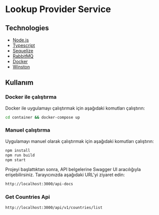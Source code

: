 # Lookup Provider Service

## Technologies
* [Node.js](https://nodejs.org/en/)
* [Typescript](https://www.typescriptlang.org/)
* [Sequelize](https://sequelize.org/)
* [RabbitMQ](https://www.rabbitmq.com/)
* [Docker](https://www.docker.com/products/docker-desktop)
* [Winston](https://github.com/winstonjs/winston)

## Kullanım

### Docker ile çalıştırma
Docker ile uygulamayı çalıştırmak için aşağıdaki komutları çalıştırın:

```bash
cd container && docker-compose up
```

### Manuel çalıştırma
Uygulamayı manuel olarak çalıştırmak için aşağıdaki komutları çalıştırın:

```bash
npm install
npm run build
npm start
```

Projeyi başlattıktan sonra, API belgelerine Swagger UI aracılığıyla erişebilirsiniz. Tarayıcınızda aşağıdaki URL'yi ziyaret edin:

```bash
http://localhost:3000/api-docs
```


### Get Countries Api
```bash
http://localhost:3000/api/v1/countries/list
```
